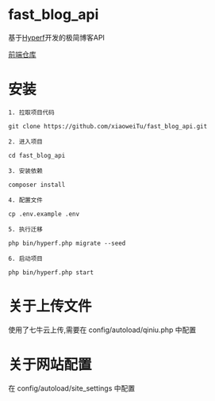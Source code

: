 # fast_blog_api


基于[Hyperf](https://github.com/hyperf/hyperf.git)开发的极简博客API

[前端仓库](https://github.com/xiaoweiTu/blog_admin.git)

# 安装
```
1. 拉取项目代码

git clone https://github.com/xiaoweiTu/fast_blog_api.git

2. 进入项目

cd fast_blog_api

3. 安装依赖

composer install

4. 配置文件

cp .env.example .env

5. 执行迁移

php bin/hyperf.php migrate --seed

6. 启动项目

php bin/hyperf.php start

```

# 关于上传文件

使用了七牛云上传,需要在 config/autoload/qiniu.php 中配置

# 关于网站配置

在 config/autoload/site_settings 中配置
